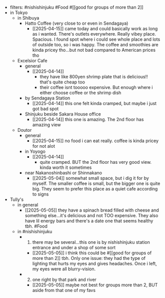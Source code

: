   * filters: #nishishinjuku #Food #[[good for groups of more than 2]]
  * in Tokyo
    * in Shibuya
      * Hatto Coffee (very close to or even in Sendagaya)
        * [[2025-04-15]] came today and could basically work as long as i wanted. There's outlets everywhere. Really vibey place. Spacious. I found spot where i could see whole place and lots of outside too, so i was happy. The coffee and smoothies are kinda pricey tho...but not bad compared to American prices tho
    * Excelsior Cafe
      * general
        * [[2025-04-14]]
          * they have like 800yen shrimp plate that is delicious!! that's quite cheap too
          * their coffee isnt tooooo expensive. But enough where i either choose coffee or the shrimp dish
      * by Sendagaya Station
        * [[2025-04-14]] this one felt kinda cramped, but maybe i just got bad spot
      * Shinjuku beside Sakara House office
        * [[2025-04-14]] this one is amazing. The 2nd floor has amazing view
    * Doutor
      * general
        * [[2025-04-15]] no food i can eat really. coffee is kinda pricey for not alot
      * in Yoyogo
        * [[2025-04-14]]
          * quite cramped. BUT the 2nd floor has very good view. kinda worth it sometimes
      * near Nakanoshinbashi or Shinnakano
        * [[2025-05-04]] somewhat small space, but i dig it for by myself. The smaller coffee is small, but the bigger one is quite big. They seem to prefer this place as a quiet cafe according to signs
  * Tully's
    * in general
      * [[2025-05-05]] they have a spinach bread filled with cheese and something else...it's delicious and not TOO expensive. They also have lil energy bars and there's a date one that seems healthy tbh. #Food
    * in #nishishinjuku
      * 1) there may be several...this one is by nishishinjuku station entrance and under a shop of some sort
        * [[2025-05-05]] i think this could be #[[good for groups of more than 2]] tbh. Only one issue: they had the type of lighting that hurts my eyes and gives headaches. Once i left, my eyes were all blurry-vision.
      * 2) one right by that park and river
        * [[2025-05-05]] maybe not best for groups more than 2, BUT aside from that one of my favs
